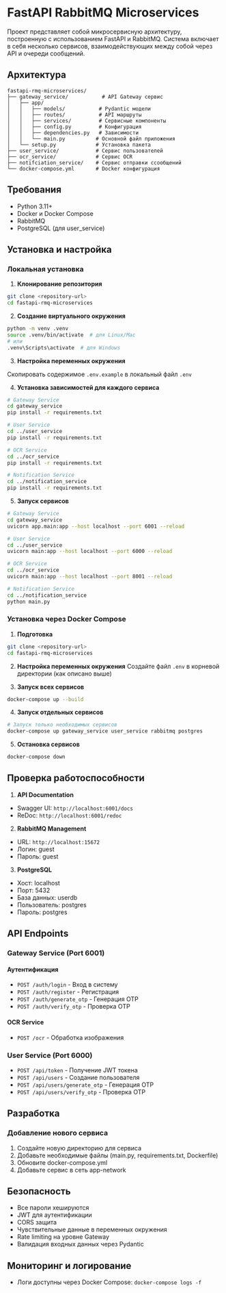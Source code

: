 # FastAPI RabbitMQ Microservices

Проект представляет собой микросервисную архитектуру, построенную с использованием FastAPI и RabbitMQ. Система включает в себя несколько сервисов, взаимодействующих между собой через API и очереди сообщений.

## Архитектура

```
fastapi-rmq-microservices/
├── gateway_service/           # API Gateway сервис
│   ├── app/
│   │   ├── models/           # Pydantic модели
│   │   ├── routes/           # API маршруты
│   │   ├── services/         # Сервисные компоненты
│   │   ├── config.py         # Конфигурация
│   │   ├── dependencies.py   # Зависимости
│   │   └── main.py          # Основной файл приложения
│   └── setup.py             # Установка пакета
├── user_service/            # Сервис пользователей
├── ocr_service/             # Сервис OCR
├── notifciation_service/    # Сервис отправки ссообщений
└── docker-compose.yml       # Docker конфигурация
```

## Требования

- Python 3.11+
- Docker и Docker Compose
- RabbitMQ
- PostgreSQL (для user_service)

## Установка и настройка

### Локальная установка

1. **Клонирование репозитория**
```bash
git clone <repository-url>
cd fastapi-rmq-microservices
```

2. **Создание виртуального окружения**
```bash
python -m venv .venv
source .venv/bin/activate  # для Linux/Mac
# или
.venv\Scripts\activate  # для Windows
```

3. **Настройка переменных окружения**
 
Скопировать содержимое `.env.example` в локальный файл `.env`


4. **Установка зависимостей для каждого сервиса**
```bash
# Gateway Service
cd gateway_service
pip install -r requirements.txt

# User Service
cd ../user_service
pip install -r requirements.txt

# OCR Service
cd ../ocr_service
pip install -r requirements.txt

# Notification Service
cd ../notification_service
pip install -r requirements.txt
```

5. **Запуск сервисов**
```bash
# Gateway Service
cd gateway_service
uvicorn app.main:app --host localhost --port 6001 --reload

# User Service
cd ../user_service
uvicorn main:app --host localhost --port 6000 --reload

# OCR Service
cd ../ocr_service
uvicorn main:app --host localhost --port 8001 --reload

# Notification Service
cd ../notification_service
python main.py
```

### Установка через Docker Compose

1. **Подготовка**
```bash
git clone <repository-url>
cd fastapi-rmq-microservices
```

2. **Настройка переменных окружения**
Создайте файл `.env` в корневой директории (как описано выше)

3. **Запуск всех сервисов**
```bash
docker-compose up --build
```

4. **Запуск отдельных сервисов**
```bash
# Запуск только необходимых сервисов
docker-compose up gateway_service user_service rabbitmq postgres
```

5. **Остановка сервисов**
```bash
docker-compose down
```

## Проверка работоспособности

1. **API Documentation**
- Swagger UI: `http://localhost:6001/docs`
- ReDoc: `http://localhost:6001/redoc`

2. **RabbitMQ Management**
- URL: `http://localhost:15672`
- Логин: guest
- Пароль: guest

3. **PostgreSQL**
- Хост: localhost
- Порт: 5432
- База данных: userdb
- Пользователь: postgres
- Пароль: postgres

## API Endpoints

### Gateway Service (Port 6001)

#### Аутентификация
- `POST /auth/login` - Вход в систему
- `POST /auth/register` - Регистрация
- `POST /auth/generate_otp` - Генерация OTP
- `POST /auth/verify_otp` - Проверка OTP

#### OCR Service
- `POST /ocr` - Обработка изображения

### User Service (Port 6000)
- `POST /api/token` - Получение JWT токена
- `POST /api/users` - Создание пользователя
- `POST /api/users/generate_otp` - Генерация OTP
- `POST /api/users/verify_otp` - Проверка OTP

## Разработка

### Добавление нового сервиса

1. Создайте новую директорию для сервиса
2. Добавьте необходимые файлы (main.py, requirements.txt, Dockerfile)
3. Обновите docker-compose.yml
4. Добавьте сервис в сеть app-network


## Безопасность

- Все пароли хешируются
- JWT для аутентификации
- CORS защита
- Чувствительные данные в переменных окружения
- Rate limiting на уровне Gateway
- Валидация входных данных через Pydantic

## Мониторинг и логирование

- Логи доступны через Docker Compose: `docker-compose logs -f`

